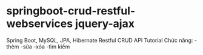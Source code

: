 # springboot-crud-restful-webservices jquery-ajax
Spring Boot, MySQL, JPA, Hibernate Restful CRUD API Tutorial
Chức năng:
-thêm 
-sửa 
-xóa 
-tìm kiếm
